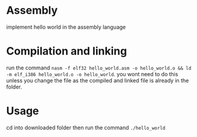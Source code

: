 # Assembly
implement hello world in the assembly language
# Compilation and linking
run the command ```nasm -f elf32 hello_world.asm -o hello_world.o && ld -m elf_i386 hello_world.o -o hello_world```. you wont need to do this unless you change the file as the compiled and linked file is already in the folder.
# Usage
cd into downloaded folder then run the command ```./hello_world```
